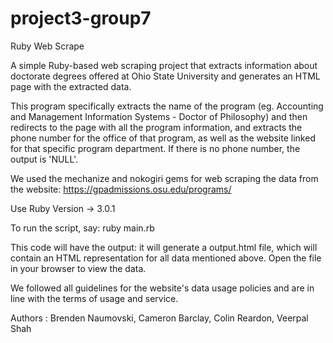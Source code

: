# project3-group7
Ruby Web Scrape

A simple Ruby-based web scraping project that extracts information about doctorate degrees offered at Ohio State University and generates an HTML page with the extracted data.

This program specifically extracts the name of the program (eg. Accounting and Management Information Systems - Doctor of Philosophy) and then redirects to the page with all the program information, and extracts the phone number for the office of that program, as well as the website linked for that specific program department. If there is no phone number, the output is 'NULL'. 

We used the mechanize and nokogiri gems for web scraping the data from the website: https://gpadmissions.osu.edu/programs/ 

Use Ruby Version -> 3.0.1

To run the script, say:
	ruby main.rb

This code will have the output:
	it will generate a output.html file, which will contain an HTML representation for all data mentioned above. Open the file in your browser to view the data.
	
We followed all guidelines for the website's data usage policies and are in line with the terms of usage and service. 

Authors : Brenden Naumovski, Cameron Barclay, Colin Reardon, Veerpal Shah
